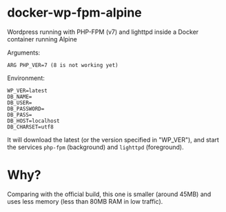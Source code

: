 # docker-wp-fpm-alpine
Wordpress running with PHP-FPM (v7) and lighttpd inside a Docker container running Alpine

Arguments:

```
ARG PHP_VER=7 (8 is not working yet)
```

Environment:

```
WP_VER=latest
DB_NAME=
DB_USER=
DB_PASSWORD=
DB_PASS=
DB_HOST=localhost
DB_CHARSET=utf8
```

It will download the latest (or the version specified in "WP_VER"), and start the services `php-fpm` (background) and `lighttpd` (foreground).


# Why?

Comparing with the official build, this one is smaller (around 45MB) and uses less memory (less than 80MB RAM in low traffic). 
